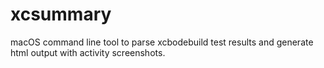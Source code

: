 # xcsummary
macOS command line tool to parse xcbodebuild test results and generate html output with activity screenshots.
